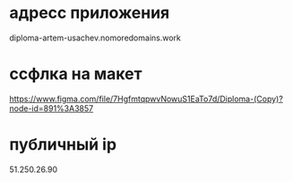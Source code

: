# адресс приложения

diploma-artem-usachev.nomoredomains.work

# ссфлка на макет

https://www.figma.com/file/7HgfmtqpwvNowuS1EaTo7d/Diploma-(Copy)?node-id=891%3A3857

# публичный ip

51.250.26.90
